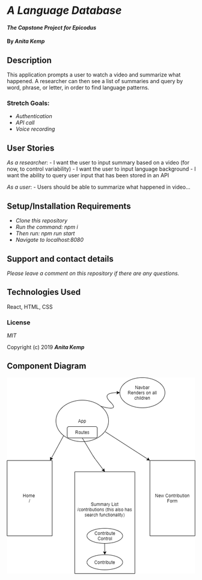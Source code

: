 # _A Language Database_

#### _The Capstone Project for Epicodus_

#### By _Anita Kemp_

## Description
This application prompts a user to watch a video and summarize what happened. A researcher can then see a list of summaries and query by word, phrase, or letter, in order to find language patterns. 

### Stretch Goals:
* _Authentication_
* _API call_
* _Voice recording_

## User Stories

_As a researcher_:
    - I want the user to input summary based on a video (for now, to control variability)
    - I want the user to input language background 
    - I want the ability to query user input that has been stored in an API

_As a user_:
    - Users should be able to summarize what happened in video...

## Setup/Installation Requirements
* _Clone this repository_
* _Run the command: npm i_
* _Then run: npm run start_
* _Navigate to localhost:8080_

## Support and contact details

_Please leave a comment on this repository if there are any questions._

## Technologies Used
 React, HTML, CSS

### License

*MIT*

Copyright (c) 2019 **_Anita Kemp_**

## Component Diagram

<img src="src/Assets/ComponentDiagram.png"/>


